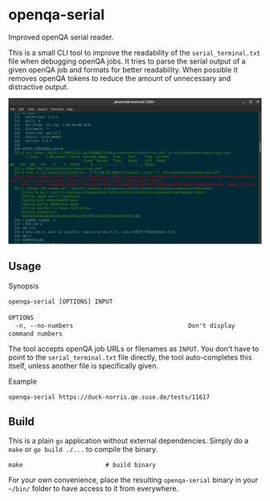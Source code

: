 # openqa-serial

Improved openQA serial reader.

This is a small CLI tool to improve the readability of the `serial_terminal.txt` file when debugging openQA jobs. It tries to parse the serial output of a given openQA job and formats for better readability. When possible it removes openQA tokens to reduce the amount of unnecessary and distractive output.

![Screenshot](doc/screenshot.png)

## Usage

Synopsis

    openqa-serial [OPTIONS] INPUT
    
    OPTIONS
      -n, --no-numbers                                Don't display command numbers

The tool accepts openQA job URLs or filenames as `INPUT`. You don't have to point to the `serial_terminal.txt` file directly, the tool auto-completes this itself, unless another file is specifically given.

Example

    openqa-serial https://duck-norris.qe.suse.de/tests/11617

## Build

This is a plain `go` application without external dependencies. Simply do a `make` or `go build ./...` to compile the binary. 

    make                       # build binary

For your own convenience, place the resulting `openqa-serial` binary in your `~/bin/` folder to have access to it from everywhere.